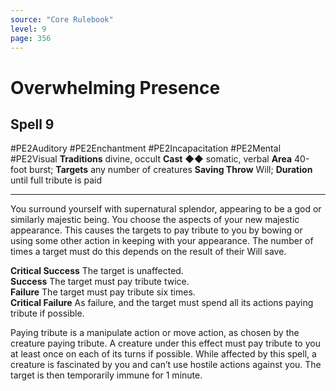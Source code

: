 ```yaml
---
source: "Core Rulebook"
level: 9
page: 356
---
```


# Overwhelming Presence
## Spell 9
#PE2Auditory #PE2Enchantment #PE2Incapacitation #PE2Mental #PE2Visual 
**Traditions** divine, occult
**Cast** ◆◆ somatic, verbal
**Area** 40-foot burst; **Targets** any number of creatures
**Saving Throw** Will; **Duration** until full tribute is paid

-----
You surround yourself with supernatural splendor, appearing to be a god or similarly majestic being. You choose the aspects of your new majestic appearance. This causes the targets to pay tribute to you by bowing or using some other action in keeping with your appearance. The number of times a target must do this depends on the result of their Will save.  

**Critical Success** The target is unaffected.  
**Success** The target must pay tribute twice.  
**Failure** The target must pay tribute six times.  
**Critical Failure** As failure, and the target must spend all its actions paying tribute if possible.  

Paying tribute is a manipulate action or move action, as chosen by the creature paying tribute. A creature under this effect must pay tribute to you at least once on each of its turns if possible. While affected by this spell, a creature is fascinated by you and can’t use hostile actions against you. The target is then temporarily immune for 1 minute.